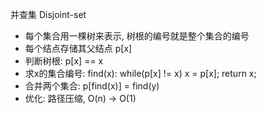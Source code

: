 并查集 Disjoint-set
- 每个集合用一棵树来表示, 树根的编号就是整个集合的编号
- 每个结点存储其父结点 p[x]
- 判断树根: p[x] == x
- 求x的集合编号: find(x): while(p[x] != x) x = p[x]; return x;
- 合并两个集合: p[find(x)] = find(y)
- 优化: 路径压缩, O(n) -> O(1)